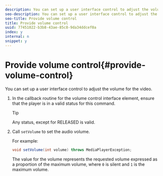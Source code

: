 ```yaml
---
description: You can set up a user interface control to adjust the volume for the video.
seo-description: You can set up a user interface control to adjust the volume for the video.
seo-title: Provide volume control
title: Provide volume control
uuid: 77451022-b3b8-43ae-85c8-9da34ddcef0a
index: y
internal: n
snippet: y
---
```


# Provide volume control{#provide-volume-control}

You can set up a user interface control to adjust the volume for the video.

1. In the callback routine for the volume control interface element, ensure that the player is in a valid status for this command.

   >[!TIP]
   >
   >Any status, except for RELEASED is valid.

1. Call `setVolume` to set the audio volume.

   For example: 

   ```java
   void setVolume(int volume) throws MediaPlayerException;
   ```

   The value for the volume represents the requested volume expressed as a proportion of the maximum volume, where `0` is silent and `1` is the maximum volume. 

